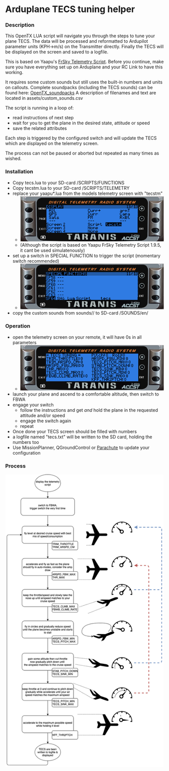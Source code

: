 # Arduplane TECS tuning helper

### Description
This OpenTX LUA script will navigate you through the steps to tune your plane TECS.
The data will be processed and reformatted to Ardupilot parameter units (KPH->m/s) on the Transmitter directly.
Finally the TECS will be displayed on the screen and saved to a logfile.

This is based on Yaapu's [FrSky Telemetry Script](https://github.com/yaapu/FrskyTelemetryScript/). 
Before you continue, make sure you have everything set up on Arduplane and your RC Link to have this working.

It requires some custom sounds but still uses the built-in numbers and units on callouts.
Complete soundpacks (including the TECS sounds) can be found here: [OpenTX_soundpacks](https://github.com/mf0o/OpenTX_soundpacks)
A description of filenames and text are located in assets/custom_sounds.csv

The script is running in a loop of:

* read instructions of next step
* wait for you to get the plane in the desired state, attitude or speed
* save the related attributes

Each step is triggered by the configured switch and will update the TECS which are displayed on the telemetry screen.

The process can not be paused or aborted but repeated as many times as wished.

### Installation
* Copy tecs.lua to your SD-card /SCRIPTS/FUNCTIONS
* Copy tecstm.lua to your SD-card /SCRIPTS/TELEMETRY
* replace your yaapu*.lua from the models telemetry screen with "tecstm" 
	* ![](img/telemetry_screen_tecstm.png)
	* (Although the script is based on Yaapu FrSky Telemetry Script 1.9.5, it cant be used simulatenously)
* set up a switch in SPECIAL FUNCTION to trigger the script (momentary switch recommended)
	* ![](img/special_functions.png)
* copy the custom sounds from sounds/<voice-of-your-choice>/ to SD-card /SOUNDS/en/

### Operation
* open the telemetry screen on your remote, it will have 0s in all parameters
	* ![](img/telemetry_screen_empty.png)
* launch your plane and ascend to a comfortable altitude, then switch to FBWA
* engage your switch
	* 	follow the instructions and get _and_ hold the plane in the requested attitude and/or speed
	*  engage the switch again
	*  repeat
*  Once done your TECS screen should be filled with numbers
*  a logfile named "tecs.txt" will be written to the SD card, holding the numbers too
*  Use MissionPlanner, QGroundControl or [Parachute](https://gitlab.com/stavros/parachute) to update your configuration


### Process
![](img/tecs_tuning_v007.png)